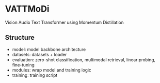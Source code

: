 # VATTMoDi
Vision Audio Text Transformer using Momentum Distillation

## Structure
* model: model backbone architecture
* datasets: datasets + loader 
* evaluation: zero-shot classification, multimodal retrieval, linear probing, fine-tuning
* modules: wrap model and training logic
* training: training script